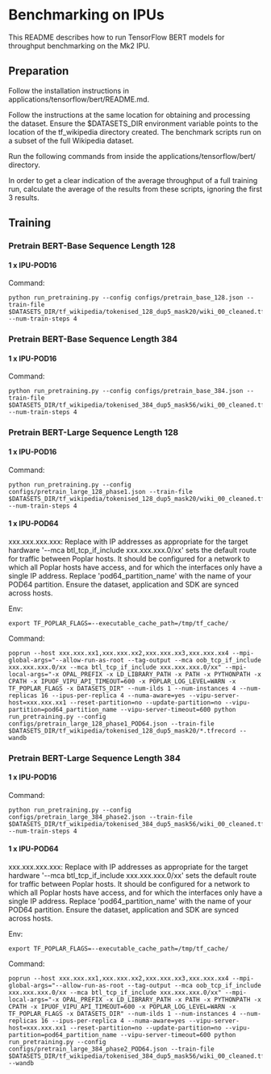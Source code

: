 # Benchmarking on IPUs

This README describes how to run TensorFlow BERT models for throughput benchmarking on the Mk2 IPU.

## Preparation

Follow the installation instructions in applications/tensorflow/bert/README.md.

Follow the instructions at the same location for obtaining and processing the dataset. Ensure the $DATASETS_DIR environment variable points to the location of the tf_wikipedia directory created. The benchmark scripts run on a subset of the full Wikipedia dataset. 

Run the following commands from inside the applications/tensorflow/bert/ directory.

In order to get a clear indication of the average throughput of a full training run, calculate the average of the results from these scripts, ignoring the first 3 results.

## Training

### Pretrain BERT-Base Sequence Length 128

#### 1 x IPU-POD16

Command:
```console
python run_pretraining.py --config configs/pretrain_base_128.json --train-file $DATASETS_DIR/tf_wikipedia/tokenised_128_dup5_mask20/wiki_00_cleaned.tfrecord --num-train-steps 4
```

### Pretrain BERT-Base Sequence Length 384

#### 1 x IPU-POD16

Command:
```console
python run_pretraining.py --config configs/pretrain_base_384.json --train-file $DATASETS_DIR/tf_wikipedia/tokenised_384_dup5_mask56/wiki_00_cleaned.tfrecord --num-train-steps 4
```

### Pretrain BERT-Large Sequence Length 128

#### 1 x IPU-POD16

Command:
```console
python run_pretraining.py --config configs/pretrain_large_128_phase1.json --train-file $DATASETS_DIR/tf_wikipedia/tokenised_128_dup5_mask20/wiki_00_cleaned.tfrecord --num-train-steps 4
```

#### 1 x IPU-POD64

xxx.xxx.xxx.xxx: Replace with IP addresses as appropriate for the target hardware '--mca btl_tcp_if_include xxx.xxx.xxx.0/xx' sets the default route for traffic between Poplar hosts. It should be configured for a network to which all Poplar hosts have access, and for which the interfaces only have a single IP address. Replace 'pod64_partition_name' with the name of your POD64 partition. Ensure the dataset, application and SDK are synced across hosts.

Env:
```console
export TF_POPLAR_FLAGS=--executable_cache_path=/tmp/tf_cache/
```

Command:
```console
poprun --host xxx.xxx.xx1,xxx.xxx.xx2,xxx.xxx.xx3,xxx.xxx.xx4 --mpi-global-args="--allow-run-as-root --tag-output --mca oob_tcp_if_include xxx.xxx.xxx.0/xx --mca btl_tcp_if_include xxx.xxx.xxx.0/xx" --mpi-local-args="-x OPAL_PREFIX -x LD_LIBRARY_PATH -x PATH -x PYTHONPATH -x CPATH -x IPUOF_VIPU_API_TIMEOUT=600 -x POPLAR_LOG_LEVEL=WARN -x TF_POPLAR_FLAGS -x DATASETS_DIR" --num-ilds 1 --num-instances 4 --num-replicas 16 --ipus-per-replica 4 --numa-aware=yes --vipu-server-host=xxx.xxx.xx1 --reset-partition=no --update-partition=no --vipu-partition=pod64_partition_name --vipu-server-timeout=600 python run_pretraining.py --config configs/pretrain_large_128_phase1_POD64.json --train-file $DATASETS_DIR/tf_wikipedia/tokenised_128_dup5_mask20/*.tfrecord --wandb
```

### Pretrain BERT-Large Sequence Length 384

#### 1 x IPU-POD16

Command:
```console
python run_pretraining.py --config configs/pretrain_large_384_phase2.json --train-file $DATASETS_DIR/tf_wikipedia/tokenised_384_dup5_mask56/wiki_00_cleaned.tfrecord --num-train-steps 4
```

#### 1 x IPU-POD64

xxx.xxx.xxx.xxx: Replace with IP addresses as appropriate for the target hardware '--mca btl_tcp_if_include xxx.xxx.xxx.0/xx' sets the default route for traffic between Poplar hosts. It should be configured for a network to which all Poplar hosts have access, and for which the interfaces only have a single IP address. Replace 'pod64_partition_name' with the name of your POD64 partition. Ensure the dataset, application and SDK are synced across hosts.

Env:
```console
export TF_POPLAR_FLAGS=--executable_cache_path=/tmp/tf_cache/
```

Command:
```console
poprun --host xxx.xxx.xx1,xxx.xxx.xx2,xxx.xxx.xx3,xxx.xxx.xx4 --mpi-global-args="--allow-run-as-root --tag-output --mca oob_tcp_if_include xxx.xxx.xxx.0/xx --mca btl_tcp_if_include xxx.xxx.xxx.0/xx" --mpi-local-args="-x OPAL_PREFIX -x LD_LIBRARY_PATH -x PATH -x PYTHONPATH -x CPATH -x IPUOF_VIPU_API_TIMEOUT=600 -x POPLAR_LOG_LEVEL=WARN -x TF_POPLAR_FLAGS -x DATASETS_DIR" --num-ilds 1 --num-instances 4 --num-replicas 16 --ipus-per-replica 4 --numa-aware=yes --vipu-server-host=xxx.xxx.xx1 --reset-partition=no --update-partition=no --vipu-partition=pod64_partition_name --vipu-server-timeout=600 python run_pretraining.py --config configs/pretrain_large_384_phase2_POD64.json --train-file $DATASETS_DIR/tf_wikipedia/tokenised_384_dup5_mask56/wiki_00_cleaned.tfrecord --wandb
```
